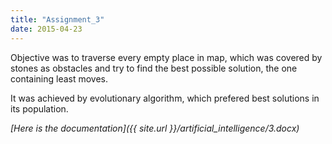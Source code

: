 ```yaml
---
title: "Assignment_3"
date: 2015-04-23
---
```


Objective was to traverse every empty place in map, which was covered by stones as obstacles and try to find the best possible solution, the one containing least moves.

<!--excerpt--> 

It was achieved by evolutionary algorithm, which prefered best solutions in its population. 

*[Here is the documentation]({{ site.url }}/artificial_intelligence/3.docx)*
